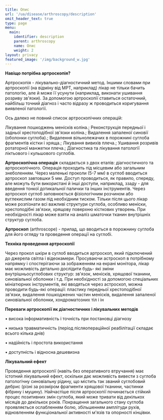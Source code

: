 ```yaml
---
title: Опис
url: '/ua/disease/arthroscopy/description'
omit_header_text: true
type: page
menu:
  main:
    identifier: description
    parent: arthroscopy
    name: Опис
    weight: 2
layout: privacy
featured_image: '/img/background_w.jpg'
---
```


**Навіщо потрібна артроскопія?**

Артроскопія - лікувально-діагностичний метод. Іншими словами при артроскопії (на відміну від МРТ, наприклад) лікар не
тільки бачить патологію, але й може її усунути (наприклад, виконати ушивання розриву зв'язки). За допомогою артроскопії
ставиться остаточний, найбільш точний діагноз і часто відразу ж проводиться коригування виявленої патології.

Ось далеко не повний список артроскопічних операцій:

Лікування пошкоджень менісків коліна.; Реконструкція передньої і задньої хрестоподібної зв'язки коліна.; Видалення
запаленої синовії (оболонки суглоба).; Видалення вільнолежачих в порожнині суглоба фрагментів кістки і хряща.; Лікування
вивихів плеча.; Ушивання розривів ротаторної манжетки плеча.; Діагностика та лікування патології ліктьового і кульшового
суглобів.

**Артроскопічна операція** складається з двох етапів: діагностичного та артроскопічного. Операція проходить під місцевим
або загальним знеболенням. Через маленькі проколи (5-7 мм) в суглоб вводиться артроскоп завтовшки 5 мм. Доступ
проводиться, як правило, спереду, але можуть бути використані й інші доступи, наприклад, ззаду - для введення тонкої
дотикальної палички та інших інструментів. Через артроскоп суглоб заповнюється фізіологічним розчином або вуглекислим
газом під необхідним тиском. Тільки після цього лікар може розпізнати всі важливі структури суглоба, особливо меніски,
хрестоподібні зв'язки, хрящову поверхню кісткових утворень. При необхідності лікар може взяти на аналіз шматочки тканин
внутрішніх структур суглоба.

**Артроскоп** (arthroscope) - прилад, що вводиться в порожнину суглоба для його огляду та проведення операції на
суглобі.

**Техніка проведення артроскопії**

Через прокол шкіри в суглоб вводиться артроскоп, який підключений до джерела світла і відеокамери. Просуваючи астроскоп
в потрібному напрямку і спостерігаючи за зображенням на екрані монітора, лікар має можливість детально дослідити будь-
які зміни внутрішньосуглобових структур: зв'язок, менісків, хрящової тканини, синовіальної оболонки і т.д. При
необхідності за допомогою спеціальних мініатюрних інструментів, які вводяться через астроскоп, можна проводити будь-які
операції: пластику передньої хрестоподібної зв'язки, видалення пошкоджених частин менісків, видалення запаленої
синовіальної оболонки, хондроматозних тіл і ін

**Переваги артроскопії як діагностичних і лікувальних методів**

• висока інформативність і точність при постановці діагнозу

• низька травматичність (період післяопераційної реабілітації складає всього кілька днів)

• надійність і простота використання

• доступність і відносна дешевизна

**Лікувальний ефект**

Проведення артроскопії (навіть без оперативного втручання) має істотний лікувальний ефект, оскільки дає можливість
вивести з суглоба патологічну синовіальну рідину, що містить так званий суглобовий дебрис (різні за розміром фрагменти
хрящової тканини, частинки фібрину і муцину). Найчастіше після артроскопії починається стійкий процес позитивних змін
суглоба, який може тривати від декількох місяців до декількох років. Покращення загального стану суглоба проявляється
ослабленням болю, збільшенням амплітуди рухів, відновленням функціональної активності м'язів та опорності кінцівки.
